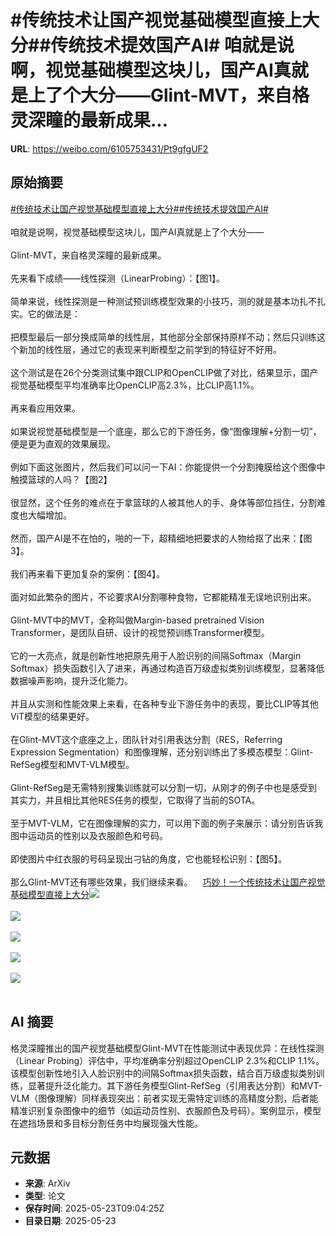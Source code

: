 # #传统技术让国产视觉基础模型直接上大分##传统技术提效国产AI# 咱就是说啊，视觉基础模型这块儿，国产AI真就是上了个大分——Glint-MVT，来自格灵深瞳的最新成果...

**URL**: https://weibo.com/6105753431/Pt9gfgUF2

## 原始摘要

<a href="https://m.weibo.cn/search?containerid=231522type%3D1%26t%3D10%26q%3D%23%E4%BC%A0%E7%BB%9F%E6%8A%80%E6%9C%AF%E8%AE%A9%E5%9B%BD%E4%BA%A7%E8%A7%86%E8%A7%89%E5%9F%BA%E7%A1%80%E6%A8%A1%E5%9E%8B%E7%9B%B4%E6%8E%A5%E4%B8%8A%E5%A4%A7%E5%88%86%23&amp;extparam=%23%E4%BC%A0%E7%BB%9F%E6%8A%80%E6%9C%AF%E8%AE%A9%E5%9B%BD%E4%BA%A7%E8%A7%86%E8%A7%89%E5%9F%BA%E7%A1%80%E6%A8%A1%E5%9E%8B%E7%9B%B4%E6%8E%A5%E4%B8%8A%E5%A4%A7%E5%88%86%23" data-hide=""><span class="surl-text">#传统技术让国产视觉基础模型直接上大分#</span></a><a href="https://m.weibo.cn/search?containerid=231522type%3D1%26t%3D10%26q%3D%23%E4%BC%A0%E7%BB%9F%E6%8A%80%E6%9C%AF%E6%8F%90%E6%95%88%E5%9B%BD%E4%BA%A7AI%23&amp;extparam=%23%E4%BC%A0%E7%BB%9F%E6%8A%80%E6%9C%AF%E6%8F%90%E6%95%88%E5%9B%BD%E4%BA%A7AI%23" data-hide=""><span class="surl-text">#传统技术提效国产AI#</span></a> <br><br>咱就是说啊，视觉基础模型这块儿，国产AI真就是上了个大分——<br><br>Glint-MVT，来自格灵深瞳的最新成果。<br><br>先来看下成绩——线性探测（LinearProbing）：【图1】。<br><br>简单来说，线性探测是一种测试预训练模型效果的小技巧，测的就是基本功扎不扎实。它的做法是：<br><br>把模型最后一部分换成简单的线性层，其他部分全部保持原样不动；然后只训练这个新加的线性层，通过它的表现来判断模型之前学到的特征好不好用。<br><br>这个测试是在26个分类测试集中跟CLIP和OpenCLIP做了对比，结果显示，国产视觉基础模型平均准确率比OpenCLIP高2.3%，比CLIP高1.1%。<br><br>再来看应用效果。<br><br>如果说视觉基础模型是一个底座，那么它的下游任务，像“图像理解+分割一切”，便是更为直观的效果展现。<br><br>例如下面这张图片，然后我们可以问一下AI：你能提供一个分割掩膜给这个图像中触摸篮球的人吗？【图2】<br><br>很显然，这个任务的难点在于拿篮球的人被其他人的手、身体等部位挡住，分割难度也大幅增加。<br><br>然而，国产AI是不在怕的，啪的一下，超精细地把要求的人物给抠了出来：【图3】。<br><br>我们再来看下更加复杂的案例：【图4】。<br><br>面对如此繁杂的图片，不论要求AI分割哪种食物，它都能精准无误地识别出来。<br><br>Glint-MVT中的MVT，全称叫做Margin-based pretrained Vision Transformer，是团队自研、设计的视觉预训练Transformer模型。<br><br>它的一大亮点，就是创新性地把原先用于人脸识别的间隔Softmax（Margin Softmax）损失函数引入了进来，再通过构造百万级虚拟类别训练模型，显著降低数据噪声影响，提升泛化能力。<br><br>并且从实测和性能效果上来看，在各种专业下游任务中的表现，要比CLIP等其他ViT模型的结果更好。<br><br>在Glint-MVT这个底座之上，团队针对引用表达分割（RES，Referring Expression Segmentation）和图像理解，还分别训练出了多模态模型：Glint-RefSeg模型和MVT-VLM模型。<br><br>Glint-RefSeg是无需特别搜集训练就可以分割一切，从刚才的例子中也是感受到其实力，并且相比其他RES任务的模型，它取得了当前的SOTA。<br><br>至于MVT-VLM，它在图像理解的实力，可以用下面的例子来展示：请分别告诉我图中运动员的性别以及衣服颜色和号码。<br><br>即使图片中红衣服的号码呈现出刁钻的角度，它也能轻松识别：【图5】。<br><br>那么Glint-MVT还有哪些效果，我们继续来看。<a href="https://weibo.cn/sinaurl?u=https%3A%2F%2Fmp.weixin.qq.com%2Fs%2FCXEGGF9tJUycreIpPgV98Q" data-hide=""><span class="url-icon"><img style="width: 1rem;height: 1rem" src="https://h5.sinaimg.cn/upload/2015/09/25/3/timeline_card_small_web_default.png" referrerpolicy="no-referrer"></span><span class="surl-text">巧妙！一个传统技术让国产视觉基础模型直接上大分</span></a><img style="" src="https://tvax1.sinaimg.cn/large/006Fd7o3ly1i1pemz8z3kj30u00bmmz6.jpg" referrerpolicy="no-referrer"><br><br><img style="" src="https://tvax2.sinaimg.cn/large/006Fd7o3ly1i1pen36j5oj30ou0v2hd2.jpg" referrerpolicy="no-referrer"><br><br><img style="" src="https://tvax2.sinaimg.cn/large/006Fd7o3ly1i1pencnfuaj30ti14m4i5.jpg" referrerpolicy="no-referrer"><br><br><img style="" src="https://tvax3.sinaimg.cn/large/006Fd7o3ly1i1pennfa0jg30r10lbnpe.gif" referrerpolicy="no-referrer"><br><br><img style="" src="https://tvax1.sinaimg.cn/large/006Fd7o3ly1i1peo38wt7j30u00lztl9.jpg" referrerpolicy="no-referrer"><br><br>

## AI 摘要

格灵深瞳推出的国产视觉基础模型Glint-MVT在性能测试中表现优异：在线性探测（Linear Probing）评估中，平均准确率分别超过OpenCLIP 2.3%和CLIP 1.1%。该模型创新性地引入人脸识别中的间隔Softmax损失函数，结合百万级虚拟类别训练，显著提升泛化能力。其下游任务模型Glint-RefSeg（引用表达分割）和MVT-VLM（图像理解）同样表现突出：前者实现无需特定训练的高精度分割，后者能精准识别复杂图像中的细节（如运动员性别、衣服颜色及号码）。案例显示，模型在遮挡场景和多目标分割任务中均展现强大性能。

## 元数据

- **来源**: ArXiv
- **类型**: 论文
- **保存时间**: 2025-05-23T09:04:25Z
- **目录日期**: 2025-05-23
